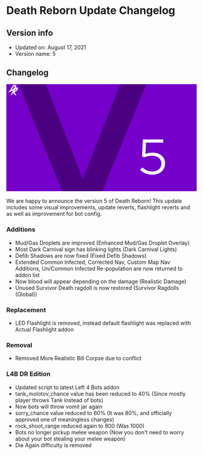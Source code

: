 # Death Reborn Update Changelog
## Version info
- Updated on: August 17, 2021
- Version name: 5

## Changelog
![Death Reborn 5](https://github.com/DeathReborn/Artworks/blob/main/version/5/banner.png?raw=true)

We are happy to announce the version 5 of Death Reborn! This update includes some visual improvements, update reverts, flashlight reverts and as well as improvement for bot config.

### Additions
- Mud/Gas Droplets are improved (Enhanced Mud/Gas Droplet Overlay)
- Most Dark Carnival sign has blinking lights (Dark Carnival Lights)
- Defib Shadows are now fixed (Fixed Defib Shadows)
- Extended Common Infected, Corrected Nav, Custom Map Nav Additions, Un/Common Infected Re-population are now returned to addon list
- Now blood will appear depending on the damage (Realistic Damage)
- Unused Survivor Death ragdoll is now restored (Survivor Ragdolls (Global))

### Replacement
- LED Flashlight is removed, instead default flashlight was replaced with Actual Flashlight addon

### Removal
- Removed More Realistic Bill Corpse due to conflict

### L4B DR Edition
- Updated script to latest Left 4 Bots addon
- tank_molotov_chance value has been reduced to 40% (Since mostly player throws Tank instead of bots)
- Now bots will throw vomit jar again
- sorry_chance value reduced to 60% (It was 80%, and officially approved one of meaningless changes)
- rock_shoot_range reduced again to 800 (Was 1000)
- Bots no longer pickup melee weapon (Now you don't need to worry about your bot stealing your melee weapon)
- Die Again difficulty is removed
